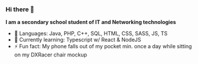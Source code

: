### Hi there 👋

**I am a secondary school student of IT and Networking technologies**
 
- 🧠 Languages: Java, PHP, C++, SQL, HTML, CSS, SASS, JS, TS
- 📕 Currently learning: Typescript w/ React & NodeJS
- ⚡ Fun fact: My phone falls out of my pocket min. once a day while sitting on my DXRacer chair mockup

<!--
**MoonSoD/MoonSoD** is a ✨ _special_ ✨ repository because its `README.md` (this file) appears on your GitHub profile.

Here are some ideas to get you started:

- 🔭 I’m currently working on ...
- 🌱 I’m currently learning ...
- 👯 I’m looking to collaborate on ...
- 🤔 I’m looking for help with ...
- 💬 Ask me about ...
- 📫 How to reach me: ...
- 😄 Pronouns: ...
- ⚡ Fun fact: ...
-->
